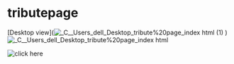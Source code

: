# tributepage

[Desktop view](![_C__Users_dell_Desktop_tribute%20page_index html (1)](https://user-images.githubusercontent.com/26018702/145821086-382a0d17-357a-486d-8851-132a96bd8ce2.png)
)
![_C__Users_dell_Desktop_tribute%20page_index html](https://user-images.githubusercontent.com/26018702/145821361-3723805f-0a31-4f2e-94cd-617469933c11.png)

![click here](https://www.tributepageprithvi.netlify.app)
